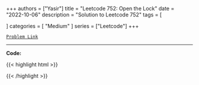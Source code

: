 
+++
authors = ["Yasir"]
title = "Leetcode 752: Open the Lock"
date = "2022-10-06"
description = "Solution to Leetcode 752"
tags = [
    
]
categories = [
    "Medium"
]
series = ["Leetcode"]
+++



[`Problem Link`](https://leetcode.com/problems/open-the-lock/description/)

---

**Code:**

{{< highlight html >}}

{{< /highlight >}}

